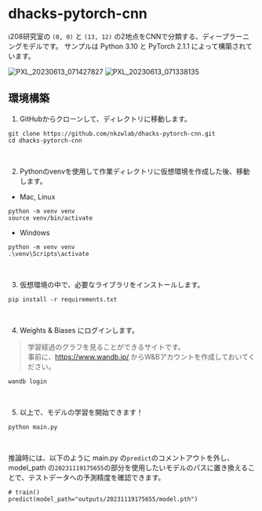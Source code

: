 # dhacks-pytorch-cnn
ι208研究室の `(0, 0)` と `(13, 12)` の2地点をCNNで分類する、ディープラーニングモデルです。
サンプルは Python 3.10 と PyTorch 2.1.1 によって構築されています。

![PXL_20230613_071427827](https://github.com/sakusaku3939/pytorch-sample/assets/53967490/c1687d33-d2ba-4a97-99c2-03e8bc9d924b)
![PXL_20230613_071338135](https://github.com/sakusaku3939/pytorch-sample/assets/53967490/745ee9d2-145e-4ce5-ad8b-64c1c62c34ec)

## 環境構築
1. GitHubからクローンして、ディレクトリに移動します。
```
git clone https://github.com/nkzwlab/dhacks-pytorch-cnn.git
cd dhacks-pytorch-cnn
```
<br>

2. Pythonのvenvを使用して作業ディレクトリに仮想環境を作成した後、移動します。
- Mac, Linux
```
python -m venv venv
source venv/bin/activate
```
- Windows
```
python -m venv venv
.\venv\Scripts\activate
```
<br>

3. 仮想環境の中で、必要なライブラリをインストールします。
```
pip install -r requirements.txt
```
<br>

4. Weights & Biases にログインします。
> 学習経過のグラフを見ることができるサイトです。  
> 事前に、https://www.wandb.jp/ からW&Bアカウントを作成しておいてください。
```
wandb login
```
<br>

5. 以上で、モデルの学習を開始できます！
```
python main.py
```
<br>

推論時には、以下のように main.py の`predict`のコメントアウトを外し、model_path の`20231119175655`の部分を使用したいモデルのパスに置き換えることで、テストデータへの予測精度を確認できます。
```
# train()
predict(model_path="outputs/20231119175655/model.pth")
```
